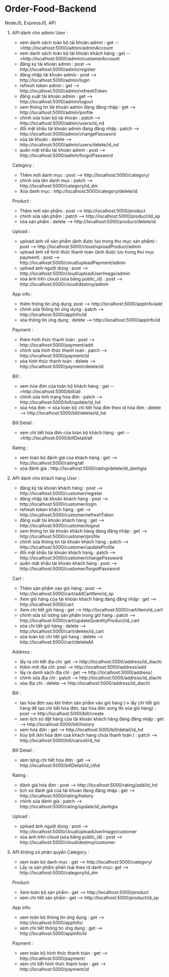 # Order-Food-Backend

NodeJS, ExpressJS, API

1. API dành cho admin
   User :

   - xem danh sách toàn bộ tài khoản admin : get -->http://localhost:5000/admin/adminAccount
   - xem danh sách toàn bộ tài khoản khách hàng : get -->http://localhost:5000/admin/customerAccount
   - đăng ký tài khoản admin : post --> http://localhost:5000/admin/register
   - đăng nhập tài khoản admin : post --> http://localhost:5000/admin/login
   - refresh token admin : get --> http://localhost:5000/admin/refreshToken
   - đăng xuất tài khoản admin : get --> http://localhost:5000/admin/logout
   - xem thông tin tài khoản admin đang đăng nhập : get --> http://localhost:5000/admin/profile
   - chỉnh sửa toàn bộ tài khoản : patch --> http://localhost:5000/admin/users/id_nd
   - đổi mật khẩu tài khoản admin đang đăng nhập : patch --> http://localhost:5000/admin/changePassword
   - xóa tài khoản : delete --> http://localhost:5000/admin/users/delete/id_nd
   - quên mật khẩu tài khoản admin : post --> http://localhost:5000/admin/forgotPassword

   Category :

   - Thêm mới danh mục : post --> http://localhost:5000/category/
   - chỉnh sửa tên danh mục : patch --> http://localhost:5000/category/id_dm
   - Xóa danh mục : http://localhost:5000/category/delete/id

   Product :

   - Thêm mới sản phẩm : post --> http://localhost:5000/product
   - chỉnh sửa sản phẩm : patch --> http://localhost:5000/product/id_sp
   - xóa sản phẩm : delete --> http://localhost:5000/product/delete/id

   Upload :

   - upload ảnh về sản phẩm (ảnh được lưu trong thư mục sản phẩm) : post --> http://localhost:5000/cloud/uploadProduct/admin
   - upload ảnh về hình thức thanh toán (ảnh được lưu trong thư mục payment) : post --> http://localhost:5000/cloud/uploadPayment/admin
   - upload ảnh người dùng : post --> http://localhost:5000/cloud/uploadUserImage/admin
   - xóa ảnh trên cloud (xóa bằng public_id) : post --> http://localhost:5000/cloud/destroy/admin

   App info :

   - thêm thông tin ứng dụng: post --> http://localhost:5000/appInfo/add
   - chỉnh sửa thông tin ứng dụng : patch --> http://localhost:5000/appInfo/id
   - xóa thông tin ứng dụng : delete --> http://localhost:5000/appInfo/id

   Payment :

   - thêm hình thức thanh toán : post --> http://localhost:5000/payment/add
   - chỉnh sửa hình thức thanh toán : patch --> http://localhost:5000/payment/id
   - xóa hình thức thanh toán : delete --> http://localhost:5000/payment/delete/id

   Bill :

   - xem hóa đơn của toàn bộ khách hàng : get -->http://localhost:5000/bill/all
   - chỉnh sửa tình trạng hóa đơn : patch --> http://localhost:5000/bill/update/id_hd
   - xóa hóa đơn -> xóa toàn bộ chi tiết hóa đơn theo id hóa đơn : delete --> http://localhost:5000/bill/delete/id_hd

   Bill Detail :

   - xem chi tiết hóa đơn của toàn bộ khách hàng : get -->http://localhost:5000/billDetail/all

   Rating :

   - xem toàn bộ đánh giá của khách hàng : get --> http://localhost:5000/rating/all
   - xóa đánh giá : http://localhost:5000/rating/delete/id_danhgia

2. API dành cho khách hàng
   User :

   - đăng ký tài khoản khách hàng : post --> http://localhost:5000/customer/register
   - đăng nhập tài khoản khách hàng : post --> http://localhost:5000/customer/login
   - refresh token khách hàng : get --> http://localhost:5000/customer/refreshToken
   - đăng xuất tài khoản khách hàng : get --> http://localhost:5000/customer/logout
   - xem thông tin tài khoản khách hàng đang đăng nhập : get --> http://localhost:5000/customer/profile
   - chỉnh sửa thông tin tài khoản khách hàng : patch --> http://localhost:5000/customer/updateProfile
   - đổi mật khẩu tài khoản khách hàng : patch --> http://localhost:5000/customer/changePassword
   - quên mật khẩu tài khoản khách hàng : post --> http://localhost:5000/customer/forgotPassword

   Cart :

   - Thêm sản phẩm vào giỏ hàng : post --> http://localhost:5000/cart/addCartItem/id_sp
   - Xem giỏ hàng của tài khoản khách hàng đang đăng nhập : get --> http://localhost:5000/cart
   - Xem chi tiết giỏ hàng : get --> http://localhost:5000/cart/item/id_cart
   - chỉnh sửa số lượng sản phẩm trong giỏ hàng : patch --> http://localhost:5000/cart/updateQuantityProduct/id_cart
   - xóa chi tiết giỏ hàng : delete --> http://localhost:5000/cart/delete/id_cart
   - xóa toàn bộ chi tiết giỏ hàng : delete --> http://localhost:5000/cart/deleteAll

   Address :

   - lấy ra chi tiết địa chỉ: get --> http://localhost:5000/address/id_diachi
   - thêm mới địa chỉ: post --> http://localhost:5000/address/add
   - lấy ra danh sách địa chỉ : get --> http://localhost:5000/address/
   - chỉnh sửa địa chỉ : patch --> http://localhost:5000/address/id_diachi
   - xóa địa chỉ : delete --> http://localhost:5000/address/id_diachi

   Bill :

   - tạo hóa đơn sau khi thêm sản phẩm vào giỏ hàng (-> lấy chi tiết giỏ hàng để tạo chi tiết hóa đơn, tạo hóa đơn xong thì xóa giỏ hàng) : post --> http://localhost:5000/bill/create
   - xem lịch sử đặt hàng của tài khoản khách hàng đang đăng nhập : get --> http://localhost:5000/bill/history
   - xem hóa đơn : get --> http://localhost:5000/bill/detail/id_hd
   - hủy bill (khi hóa đơn của khách hàng chưa thanh toán ) : patch --> http://localhost:5000/bill/cancel/id_hd

   Bill Detail :

   - xem từng chi tiết hóa đơn : get --> http://localhost:5000/billDetail/id_cthd

   Rating :

   - đánh giá hóa đơn : post --> http://localhost:5000/rating/add/id_hd
   - lịch sử đánh giá của tài khoản đang đăng nhập : get --> http://localhost:5000/rating/history
   - chỉnh sửa đánh giá : patch --> http://localhost:5000/rating/update/id_danhgia

   Upload :

   - upload ảnh người dùng : post --> http://localhost:5000/cloud/uploadUserImage/customer
   - xóa ảnh trên cloud (xóa bằng public_id) : post --> http://localhost:5000/cloud/destroy/customer

3. API không có phân quyền
   Category :

   - xem toàn bộ danh mục : get --> http://localhost:5000/category/
   - Lấy ra sản phẩm phân loại theo id danh mục: get --> http://localhost:5000/category/id_dm

   Product:

   - Xem toàn bộ sản phẩm : get --> http://localhost:5000/product
   - xem chi tiết sản phẩm : get --> http://localhost:5000/product/id_sp

   App info:

   - xem toàn bộ thông tin ứng dụng : get --> http://localhost:5000/appInfo/
   - xem chi tiết thông tin ứng dụng : get --> http://localhost:5000/appInfo/id

   Payment :

   - xem toàn bộ hình thức thanh toán : get --> http://localhost:5000/payment/
   - xem chi tiết hình thức thanh toán : get --> http://localhost:5000/payment/id
